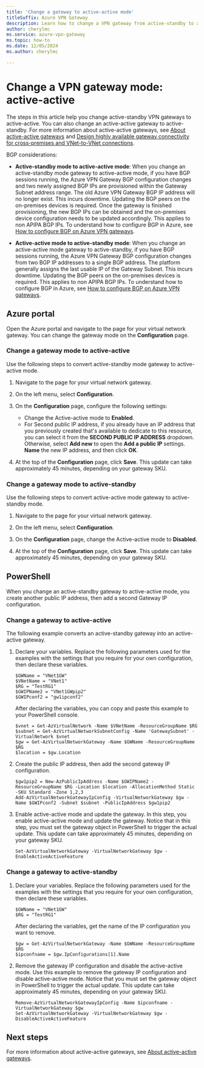 ```yaml
---
title: 'Change a gateway to active-active mode'
titleSuffix: Azure VPN Gateway
description: Learn how to change a VPN gateway from active-standby to active-active.
author: cherylmc
ms.service: azure-vpn-gateway
ms.topic: how-to
ms.date: 12/05/2024
ms.author: cherylmc

---
```


# Change a VPN gateway mode: active-active

The steps in this article help you change active-standby VPN gateways to active-active. You can also change an active-active gateway to active-standby. For more information about active-active gateways, see [About active-active gateways](about-active-active-gateways.md) and [Design highly available gateway connectivity for cross-premises and VNet-to-VNet connections](vpn-gateway-highlyavailable.md).

BGP considerations:

* **Active-standby mode to active-active mode**: When you change an active-standby mode gateway to active-active mode, if you have BGP sessions running, the Azure VPN Gateway BGP configuration changes and two newly assigned BGP IPs are provisioned within the Gateway Subnet address range. The old Azure VPN Gateway BGP IP address will no longer exist. This incurs downtime. Updating the BGP peers on the on-premises devices is required. Once the gateway is finished provisioning, the new BGP IPs can be obtained and the on-premises device configuration needs to be updated accordingly. This applies to non APIPA BGP IPs. To understand how to configure BGP in Azure, see [How to configure BGP on Azure VPN gateways](bgp-howto.md).

* **Active-active mode to active-standby mode**: When you change an active-active mode gateway to active-standby, if you have BGP sessions running, the Azure VPN Gateway BGP configuration changes from two BGP IP addresses to a single BGP address. The platform generally assigns the last usable IP of the Gateway Subnet. This incurs downtime. Updating the BGP peers on the on-premises devices is required. This applies to non APIPA BGP IPs. To understand how to configure BGP in Azure, see [How to configure BGP on Azure VPN gateways](bgp-howto.md).

## Azure portal

Open the Azure portal and navigate to the page for your virtual network gateway. You can change the gateway mode on the **Configuration** page.

### Change a gateway mode to active-active

Use the following steps to convert active-standby mode gateway to active-active mode.

1. Navigate to the page for your virtual network gateway.

1. On the left menu, select **Configuration**.

1. On the **Configuration** page, configure the following settings:

   * Change the Active-active mode to **Enabled**.
   * For Second public IP address, if you already have an IP address that you previously created that's available to dedicate to this resource, you can select it from the **SECOND PUBLIC IP ADDRESS** dropdown. Otherwise, select **Add new** to open the **Add a public IP** settings. **Name** the new IP address, and then click **OK**.

1. At the top of the **Configuration** page, click **Save**. This update can take approximately 45 minutes, depending on your gateway SKU.

### Change a gateway mode to active-standby

Use the following steps to convert active-active mode gateway to active-standby mode.

1. Navigate to the page for your virtual network gateway.

1. On the left menu, select **Configuration**.

1. On the **Configuration** page, change the Active-active mode to **Disabled**.

1. At the top of the **Configuration** page, click **Save**. This update can take approximately 45 minutes, depending on your gateway SKU.

## PowerShell

When you change an active-standby gateway to active-active mode, you create another public IP address, then add a second Gateway IP configuration.

### Change a gateway to active-active

The following example converts an active-standby gateway into an active-active gateway.

1. Declare your variables. Replace the following parameters used for the examples with the settings that you require for your own configuration, then declare these variables.

   ```azurepowershell-interactive
   $GWName = "VNet1GW"
   $VNetName = "VNet1"
   $RG = "TestRG1"
   $GWIPName2 = "VNet1GWpip2"
   $GWIPconf2 = "gw1ipconf2"
   ```

   After declaring the variables, you can copy and paste this example to your PowerShell console.

   ```azurepowershell-interactive
   $vnet = Get-AzVirtualNetwork -Name $VNetName -ResourceGroupName $RG
   $subnet = Get-AzVirtualNetworkSubnetConfig -Name 'GatewaySubnet' -VirtualNetwork $vnet
   $gw = Get-AzVirtualNetworkGateway -Name $GWName -ResourceGroupName $RG
   $location = $gw.Location
   ```

1. Create the public IP address, then add the second gateway IP configuration.

   ```azurepowershell-interactive
   $gw1pip2 = New-AzPublicIpAddress -Name $GWIPName2 -ResourceGroupName $RG -Location $location -AllocationMethod Static -SKU Standard -Zone 1,2,3
   Add-AzVirtualNetworkGatewayIpConfig -VirtualNetworkGateway $gw -Name $GWIPconf2 -Subnet $subnet -PublicIpAddress $gw1pip2
   ```

1. Enable active-active mode and update the gateway. In this step, you enable active-active mode and update the gateway. Notice that in this step, you must set the gateway object in PowerShell to trigger the actual update. This update can take approximately 45 minutes, depending on your gateway SKU.

   ```azurepowershell-interactive
   Set-AzVirtualNetworkGateway -VirtualNetworkGateway $gw -EnableActiveActiveFeature
   ```

### Change a gateway to active-standby

1. Declare your variables. Replace the following parameters used for the examples with the settings that you require for your own configuration, then declare these variables.

   ```azurepowershell-interactive
   $GWName = "VNet1GW"
   $RG = "TestRG1"
   ```

   After declaring the variables, get the name of the IP configuration you want to remove.

   ```azurepowershell-interactive
   $gw = Get-AzVirtualNetworkGateway -Name $GWName -ResourceGroupName $RG
   $ipconfname = $gw.IpConfigurations[1].Name
   ```

1. Remove the gateway IP configuration and disable the active-active mode. Use this example to remove the gateway IP configuration and disable active-active mode. Notice that you must set the gateway object in PowerShell to trigger the actual update. This update can take approximately 45 minutes, depending on your gateway SKU.

   ```azurepowershell-interactive
   Remove-AzVirtualNetworkGatewayIpConfig -Name $ipconfname -VirtualNetworkGateway $gw
   Set-AzVirtualNetworkGateway -VirtualNetworkGateway $gw -DisableActiveActiveFeature
   ```

## Next steps

For more information about active-active gateways, see [About active-active gateways](vpn-gateway-about-vpn-gateway-settings.md#active).
